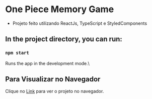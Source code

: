 # One Piece Memory Game

- Projeto feito utilizando ReactJs, TypeScript e StyledComponents

## In the project directory, you can run:

### `npm start`

Runs the app in the development mode.\

## Para Visualizar no Navegador

Clique no [Link](https://Kirmct.github.io/react-one-piece-memory-game) para ver o projeto no navegador.

